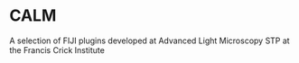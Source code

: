# CALM

A selection of FIJI plugins developed at Advanced Light Microscopy STP at the Francis Crick Institute
